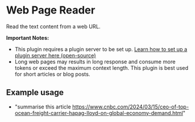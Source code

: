 # Web Page Reader

Read the text content from a web URL.

**Important Notes:**

- This plugin requires a plugin server to be set up. [Learn how to set up a plugin server here (open-source)](https://docs.typingmind.com/plugins/plugins-server/how-to-deploy-plugins-server-on-render)
- Long web pages may results in long response and consume more tokens or exceed the maximum context length. This plugin is best used for short articles or blog posts.

## Example usage

- "summarise this article https://www.cnbc.com/2024/03/15/ceo-of-top-ocean-freight-carrier-hapag-lloyd-on-global-economy-demand.html"
